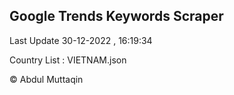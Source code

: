 

## Google Trends Keywords Scraper 
 
Last Update 30-12-2022 , 16:19:34

Country List :
VIETNAM.json



© Abdul Muttaqin 
